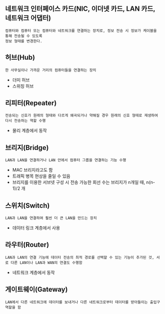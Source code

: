 ## 네트워크 인터페이스 카드(NIC, 이더넷 카드, LAN 카드, 네트워크 어댑터)
~~~
컴퓨터와 컴퓨터 또는 컴퓨터와 네트워크를 연결하는 장치로, 정보 전송 시 정보가 케이블을 통해 전송될 수 있도록
정보 형태를 변경한다.
~~~
## 허브(Hub)
~~~
한 사무실이나 가까운 거리의 컴퓨터들을 연결하는 장치
~~~
- 더미 허브
- 스위칭 허브
## 리피터(Repeater)
~~~
전송되는 신호가 원래의 형태와 다르게 왜곡되거나 약해질 경우 원래의 신호 형태로 재생하여 다시 전송하는 역할 수행
~~~
- 물리 계층에서 동작
## 브리지(Bridge)
~~~
LAN과 LAN을 연결하거나 LAN 안에서 컴퓨터 그룹을 연결하는 기능 수행
~~~
- MAC 브리지라고도 함
- 트래픽 병목 현상을 줄일 수 있음
- 브리지를 이용한 서브넷 구성 시 전송 가능한 회선 수는 브리지가 n개일 때, n(n-1)/2 개
## 스위치(Switch)
~~~
LAN과 LAN을 연결하여 훨씬 더 큰 LAN을 만드는 장치
~~~
- 데이터 링크 계층에서 사용
## 라우터(Router)
~~~
LAN과 LAN의 연결 기능에 데이터 전송의 최적 경로를 선택할 수 있는 기능이 추가된 것, 서로 다른 LAN이나 LAN과 WAN의 연결도 수행함
~~~
- 네트워크 계층에서 동작
## 게이트웨이(Gateway)
~~~
LAN에서 다른 네트워크에 데이터를 보내거나 다른 네트워크로부터 데이터를 받아들이는 출입구 역할을 함
~~~
